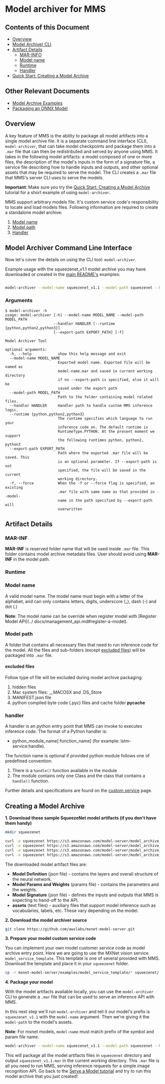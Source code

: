 # Model archiver for MMS

## Contents of this Document
* [Overview](#overview)
* [Model Archiver CLI](#model-archiver-command-line-interface)
* [Artifact Details](#artifact-details)
    * [MAR-INFO](#mar-inf)
    * [Model name](#model-name)
    * [Runtime](#runtime)
    * [Handler](#handler)
* [Quick Start: Creating a Model Archive](#creating-a-model-archive)

## Other Relevant Documents
* [Model Archive Examples](../examples/README.md)
* [Packaging an ONNX Model](docs/convert_from_onnx.md)

## Overview

A key feature of MMS is the ability to package all model artifacts into a single model archive file. It is a separate command line interface (CLI), `model-archiver`, that can take model checkpoints and package them into a `.mar` file that can then be redistributed and served by anyone using MMS. It takes in the following model artifacts: a model composed of one or more files, the description of the model's inputs in the form of a signature file, a service file describing how to handle inputs and outputs, and other optional assets that may be required to serve the model. The CLI creates a `.mar` file that MMS's server CLI uses to serve the models.

**Important**: Make sure you try the [Quick Start: Creating a Model Archive](#creating-a-model-archive) tutorial for a short example of using `model-archiver`.

MMS support arbitrary models file. It's custom service code's responsibility to locate and load models files. Following information are required to create a standalone model archive:
1. [Model name](#model-name)
2. [Model path](#model-path)
3. [Handler](#handler)

## Model Archiver Command Line Interface

Now let's cover the details on using the CLI tool: `model-archiver`.

Example usage with the squeezenet_v1.1 model archive you may have downloaded or created in the [main README's](../README.md) examples:

```bash

model-archiver --model-name squeezenet_v1.1 --model-path squeezenet --handler mxnet_vision_service:handle

```

### Arguments

```
$ model-archiver -h
usage: model-archiver [-h] --model-name MODEL_NAME --model-path MODEL_PATH
                      --handler HANDLER [--runtime {python,python2,python3}]
                      [--export-path EXPORT_PATH] [-f]

Model Archiver Tool

optional arguments:
  -h, --help            show this help message and exit
  --model-name MODEL_NAME
                        Exported model name. Exported file will be named as
                        model-name.mar and saved in current working directory
                        if no --export-path is specified, else it will be
                        saved under the export path
  --model-path MODEL_PATH
                        Path to the folder containing model related files.
  --handler HANDLER     Handler path to handle custom MMS inference logic.
  --runtime {python,python2,python3}
                        The runtime specifies which language to run your
                        inference code on. The default runtime is
                        RuntimeType.PYTHON. At the present moment we support
                        the following runtimes python, python2, python3
  --export-path EXPORT_PATH
                        Path where the exported .mar file will be saved. This
                        is an optional parameter. If --export-path is not
                        specified, the file will be saved in the current
                        working directory.
  -f, --force           When the -f or --force flag is specified, an existing
                        .mar file with same name as that provided in --model-
                        name in the path specified by --export-path will
                        overwritten
```

## Artifact Details

### MAR-INF
**MAR-INF** is reserved folder name that will be used inside `.mar` file. This folder contains model archive metadata files. User should avoid using **MAR-INF** in the model path.

### Runtime

### Model name

A valid model name. The model name must begin with a letter of the alphabet, and can only contains letters, digits, underscore (_), dash (-) and dot (.)

**Note**: The model name can be override when register model with [Register Model API](../ docs/management_api.md#register-a-model).

### Model path

A folder that contains all necessary files that need to run inference code for the model. All the files and sub-folders (except [excluded files](#excluded-files)) will be packaged into `.mar` file.

#### excluded files
Follow type of file will be excluded during model archive packaging:
1. hidden files
2. Mac system files: __MACOSX and .DS_Store
3. MANIFEST.json file
4. python compiled byte code (.pyc) files and cache folder __pycache__

### handler

A handler is an python entry point that MMS can invoke to executes inference code. The format of a Python handler is:
* python_module_name[:function_name] (for example: lstm-service:handle).

The function name is optional if provided python module follows one of predefined convention:
1. There is a `handle()` function available in the module
2. The module contains only one Class and the class that contains a `handle()` function.

Further details and specifications are found on the [custom service](../docs/custom_service.md) page.


## Creating a Model Archive

**1. Download these sample SqueezeNet model artifacts (if you don't have them handy)**

```bash
mkdir squeezenet

curl -o squeezenet https://s3.amazonaws.com/model-server/model_archive_1.0/examples/squeezenet_v1.1/squeezenet_v1.1-symbol.json
curl -o squeezenet https://s3.amazonaws.com/model-server/model_archive_1.0/examples/squeezenet_v1.1/squeezenet_v1.1-0000.params
curl -o squeezenet https://s3.amazonaws.com/model-server/model_archive_1.0/examples/squeezenet_v1.1/signature.json
curl -o squeezenet https://s3.amazonaws.com/model-server/model_archive_1.0/examples/squeezenet_v1.1/synset.txt
```

The downloaded model artifact files are:

* **Model Definition** (json file) - contains the layers and overall structure of the neural network.
* **Model Params and Weights** (params file) - contains the parameters and the weights.
* **Model Signature** (json file) - defines the inputs and outputs that MMS is expecting to hand-off to the API.
* **assets** (text files) - auxiliary files that support model inference such as vocabularies, labels, etc. These vary depending on the model.


**2. Download the model archiver source**
```bash
git clone https://github.com/awslabs/mxnet-model-server.git
```

**3. Prepare your model custom service code**

You can implement your own model customer service code as model archive entry point.
Here we are going to use the MXNet vision service `model_service_template`.
This template is one of several provided with MMS.
Download the template and place it in your `squeezenet` folder.

```bash
cp -r mxnet-model-server/examples/model_service_template/* squeezenet/
```

**4. Package your model**

With the model artifacts available locally, you can use the `model-archiver` CLI to generate a `.mar` file that can be used to serve an inference API with MMS.

In this next step we'll run `model-archiver` and tell it our model's prefix is `squeezenet_v1.1` with the `model-name` argument. Then we're giving it the `model-path` to the model's assets.

**Note**: For mxnet models, `model-name` must match prefix of the symbol and param file name.

```bash
model-archiver --model-name squeezenet_v1.1 --model-path squeezenet --handler mxnet_vision_service:handle
```

This will package all the model artifacts files in `squeezenet` directory and output `squeezenet_v1.1.mar` in the current working directory. This `.mar` file is all you need to run MMS, serving inference requests for a simple image recognition API. Go back to the [Serve a Model tutorial](../README.md#serve-a-model) and try to run this model archive that you just created!

